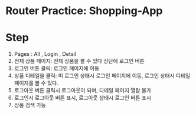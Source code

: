 # Router Practice: Shopping-App

# Step

1. Pages : All , Login , Detail
2. 전체 상품 페이지: 전체 상품을 볼 수 있다 상단에 로그인 버튼
3. 로그인 버튼 클릭: 로그인 페이지에 이동
4. 상품 디테일을 클릭: 미 로그인 상태시 로그인 페이지에 이동, 로그인 상태시 디테일 페이지를 볼 수 있다.
5. 로그아웃 버튼 클릭시 로그아웃이 되며, 디테일 페이지 열람 불가
6. 로그인시 로그아웃 버튼 표시, 로그아웃 상태시 로그인 버튼 표시
7. 상품 검색 가능
